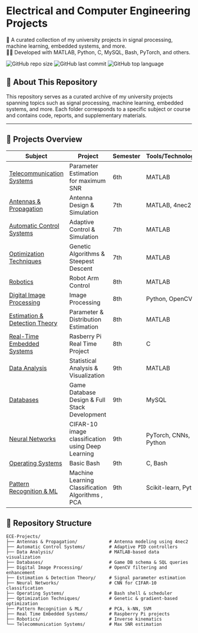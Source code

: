 # Electrical and Computer Engineering Projects
📁 A curated collection of my university projects in signal processing, machine learning, embedded systems, and more.  
👨‍💻 Developed with MATLAB, Python, C, MySQL, Bash, PyTorch, and others.

![GitHub repo size](https://img.shields.io/github/repo-size/chrisdardas/ECE-Projects)
![GitHub last commit](https://img.shields.io/github/last-commit/chrisdardas/ECE-Projects)
![GitHub top language](https://img.shields.io/github/languages/top/chrisdardas/ECE-Projects)

## 📌 About This Repository

This repository serves as a curated archive of my university projects spanning topics such as signal processing, machine learning, embedded systems, and more. Each folder corresponds to a specific subject or course and contains code, reports, and supplementary materials.

---

## 🧠 Projects Overview

| Subject | Project | Semester | Tools/Technologies |
|--------|---------|----------|---------------------|
| [Telecommunication Systems](https://github.com/chrisdardas/ECE-Projects/tree/main/Telecommunication%20Systems) | Parameter Estimation for maximum SNR | 6th | MATLAB |
| [Antennas & Propagation](https://github.com/chrisdardas/ECE-Projects/tree/main/Antennas%20%26%20Propagation) | Antenna Design & Simulation | 7th | MATLAB, 4nec2 |
| [Automatic Control Systems](https://github.com/chrisdardas/ECE-Projects/tree/main/Automatic%20Control%20Systems) | Adaptive Control & Simulation | 7th | MATLAB |
| [Optimization Techniques](https://github.com/chrisdardas/ECE-Projects/tree/main/Optimization%20Techniques) | Genetic Algorithms & Steepest Descent | 7th | MATLAB |
| [Robotics](https://github.com/chrisdardas/ECE-Projects/tree/main/Robotics) | Robot Arm Control | 8th | MATLAB |
| [Digital Image Processing](https://github.com/chrisdardas/ECE-Projects/tree/main/Digital%20Image%20Processing) | Image Processing | 8th | Python, OpenCV |
| [Estimation & Detection Theory](https://github.com/chrisdardas/ECE-Projects/tree/main/Estimation%20%26%20Detection%20Theory) | Parameter & Distribution Estimation | 8th | MATLAB |
| [Real-Time Embedded Systems](https://github.com/chrisdardas/ECE-Projects/tree/main/Real%20Time%20Embeeded%20Systems) | Rasberry Pi Real Time Project | 8th | C |
| [Data Analysis](https://github.com/chrisdardas/ECE-Projects/tree/main/Data%20Analysis) | Statistical Analysis & Visualization | 9th | MATLAB |
| [Databases](https://github.com/chrisdardas/ECE-Projects/tree/main/Databases) | Game Database Design & Full Stack Development | 9th | MySQL |
| [Neural Networks](https://github.com/chrisdardas/ECE-Projects/tree/main/Neural%20Networks) | CIFAR-10 image classification using Deep Learning | 9th | PyTorch, CNNs, Python |
| [Operating Systems](https://github.com/chrisdardas/ECE-Projects/tree/main/Operating%20Systems) | Basic Bash | 9th | C, Bash |
| [Pattern Recognition & ML](https://github.com/chrisdardas/ECE-Projects/tree/main/Pattern%20Recognition%20%26%20Machine%20Learning) | Machine Learning Classification Algorithms , PCA | 9th | Scikit-learn, Python |

## 📁 Repository Structure

```
ECE-Projects/
├── Antennas & Propagation/            # Antenna modeling using 4nec2
├── Automatic Control Systems/         # Adaptive PID controllers
├── Data Analysis/                     # MATLAB-based data visualization
├── Databases/                         # Game DB schema & SQL queries
├── Digital Image Processing/          # OpenCV filtering and enhancement
├── Estimation & Detection Theory/     # Signal parameter estimation
├── Neural Networks/                   # CNN for CIFAR-10 classification
├── Operating Systems/                 # Bash shell & scheduler
├── Optimization Techniques/           # Genetic & gradient-based optimization
├── Pattern Recognition & ML/          # PCA, k-NN, SVM
├── Real Time Embedded Systems/        # Raspberry Pi projects
├── Robotics/                          # Inverse kinematics
└── Telecommunication Systems/         # Max SNR estimation
```